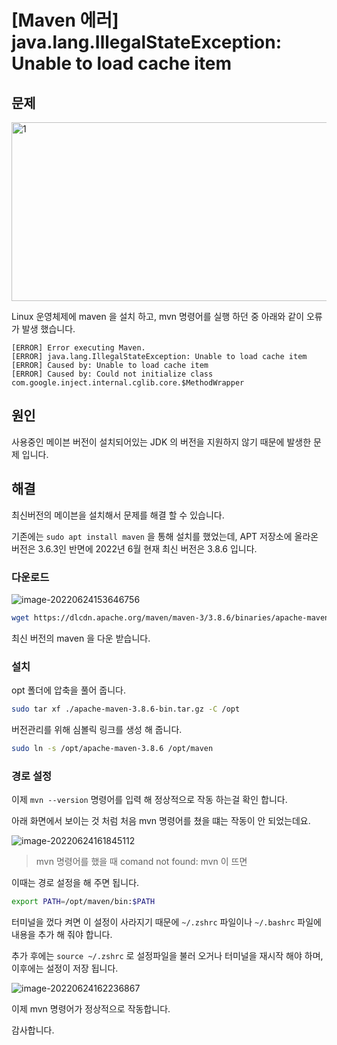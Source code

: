 # [Maven 에러] java.lang.IllegalStateException: Unable to load cache item

## 문제

<img src=https://raw.githubusercontent.com/Shane-Park/mdblog/main/devlife/todayError/20220624.assets/image-20220624151716703.webp width=750 height=286 alt=1>

Linux 운영체제에 maven 을 설치 하고, mvn 명령어를 실행 하던 중 아래와 같이 오류가 발생 했습니다.

```
[ERROR] Error executing Maven.
[ERROR] java.lang.IllegalStateException: Unable to load cache item
[ERROR] Caused by: Unable to load cache item
[ERROR] Caused by: Could not initialize class com.google.inject.internal.cglib.core.$MethodWrapper
```

## 원인

사용중인 메이븐 버전이 설치되어있는 JDK 의 버전을 지원하지 않기 때문에 발생한 문제 입니다.

## 해결

최신버전의 메이븐을 설치해서 문제를 해결 할 수 있습니다.

기존에는 `sudo apt install maven` 을 통해 설치를 했었는데, APT 저장소에 올라온 버전은 3.6.3인 반면에  2022년 6월 현재 최신 버전은 3.8.6 입니다.

### 다운로드

![image-20220624153646756](https://raw.githubusercontent.com/Shane-Park/mdblog/main/devlife/todayError/20220624.assets/image-20220624153646756.webp)

```bash
wget https://dlcdn.apache.org/maven/maven-3/3.8.6/binaries/apache-maven-3.8.6-bin.tar.gz
```

최신 버전의 maven 을 다운 받습니다.

### 설치

opt 폴더에 압축을 풀어 줍니다.

```bash
sudo tar xf ./apache-maven-3.8.6-bin.tar.gz -C /opt
```

버전관리를 위해 심볼릭 링크를 생성 해 줍니다.

```bash
sudo ln -s /opt/apache-maven-3.8.6 /opt/maven
```

### 경로 설정

이제 `mvn --version` 명령어를 입력 해 정상적으로 작동 하는걸 확인 합니다.

아래 화면에서 보이는 것 처럼 처음 mvn 명령어를 쳤을 떄는 작동이 안 되었는데요.

![image-20220624161845112](https://raw.githubusercontent.com/Shane-Park/mdblog/main/devlife/todayError/20220624.assets/image-20220624161845112.webp)

> mvn 명령어를 했을 때 comand not found: mvn 이 뜨면

이때는 경로 설정을 해 주면 됩니다.

```bash
export PATH=/opt/maven/bin:$PATH
```

터미널을 껐다 켜면 이 설정이 사라지기 때문에 `~/.zshrc` 파일이나 `~/.bashrc` 파일에 내용을 추가 해 줘야 합니다. 

추가 후에는 `source ~/.zshrc` 로 설정파일을 불러 오거나 터미널을 재시작 해야 하며, 이후에는 설정이 저장 됩니다.

![image-20220624162236867](https://raw.githubusercontent.com/Shane-Park/mdblog/main/devlife/todayError/20220624.assets/image-20220624162236867.webp)

이제 mvn 명령어가 정상적으로 작동합니다.

감사합니다.

